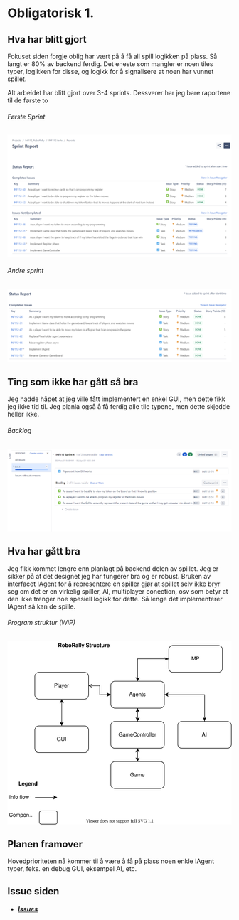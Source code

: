 # Obligatorisk 1.

## Hva har blitt gjort
Fokuset siden forgje oblig har vært på å få all spill logikken på plass.
Så langt er 80% av backend ferdig. Det eneste som mangler er noen tiles typer, logikken for disse, og 
logikk for å signalisere at noen har vunnet spillet.

Alt arbeidet har blitt gjort over 3-4 sprints. Dessverer har jeg bare raportene til de første to

###### Første Sprint
![Første Sprint](misc/sprint_Report02.PNG)
###### Andre sprint
![Andre Sprint](misc/sprint_report03.PNG)


## Ting som ikke har gått så bra
Jeg hadde håpet at jeg ville fått implementert en enkel GUI,
men dette fikk jeg ikke tid til. Jeg planla også å få ferdig alle tile typene, men dette skjedde heller ikke.

###### Backlog
![Backlog](misc/backlog01.PNG)

## Hva har gått bra
Jeg fikk kommet lengre enn planlagt på backend delen av spillet. 
Jeg er sikker på at det designet jeg har fungerer bra og er robust.
Bruken av interfacet IAgent for å representere en spiller gjør at spillet selv
ikke bryr seg om det er en virkelig spiller, AI, multiplayer conection, osv som betyr at
den ikke trenger noe spesiell logikk for dette. Så lenge det implementerer IAgent så kan de spille.

###### Program struktur (WiP)
![?](misc/INF112.svg)


## Planen framover
Hovedprioriteten nå kommer til å være å få på plass noen enkle IAgent typer, feks. en debug GUI, eksempel AI, etc.

## Issue siden
* ##### [Issues](https://sanderwiig.atlassian.net/jira/software/c/projects/INF112/issues/)
